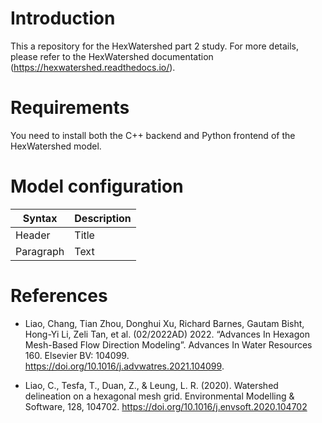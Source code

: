 # Introduction

This a repository for the HexWatershed part 2 study.
For more details, please refer to the HexWatershed documentation (https://hexwatershed.readthedocs.io/).

# Requirements

You need to install both the C++ backend and Python frontend of the HexWatershed model.

# Model configuration

| Syntax      | Description |
| ----------- | ----------- |
| Header      | Title       |
| Paragraph   | Text        |


# References

* Liao, Chang, Tian Zhou, Donghui Xu, Richard Barnes, Gautam Bisht, Hong-Yi Li, Zeli Tan, et al. (02/2022AD) 2022. “Advances In Hexagon Mesh-Based Flow Direction Modeling”. Advances In Water Resources 160. Elsevier BV: 104099. 
https://doi.org/10.1016/j.advwatres.2021.104099.

* Liao, C., Tesfa, T., Duan, Z., & Leung, L. R. (2020). Watershed delineation on a hexagonal mesh grid. Environmental Modelling & Software, 128, 104702. https://doi.org/10.1016/j.envsoft.2020.104702